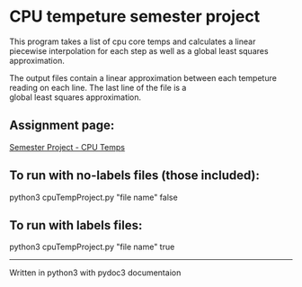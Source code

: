 # CPU tempeture semester project  

This program takes a list of cpu core temps and calculates a linear piecewise interpolation for each step as well as a global least squares approximation.  

The output files contain a linear approximation between each tempeture reading on each line. The last line of the file is a  
global least squares approximation.  

## Assignment page:   
[Semester Project - CPU Temps](https://www.cs.odu.edu/~tkennedy/cs417/f19/Assts/project-cpu-temps/index.html#input-format)  
  
## To run with no-labels files (those included):  
python3 cpuTempProject.py "file name" false  

## To run with labels files:  
python3 cpuTempProject.py "file name" true

---  
Written in python3 with pydoc3 documentaion

